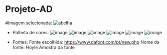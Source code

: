 # Projeto-AD
#Imagem selecionada:
![abelha](https://user-images.githubusercontent.com/80174933/140589890-310ad2db-110a-40b0-a05a-22d64c32230e.jpg)

- Palheta de cores:
![image](https://user-images.githubusercontent.com/80174933/140589965-bebaa5bb-0073-4bcf-a69b-32a4e6b9fbb9.png)
![image](https://user-images.githubusercontent.com/80174933/140589981-ad33ee96-8715-4c18-ba80-ec452e3a2b0a.png)
![image](https://user-images.githubusercontent.com/80174933/140589992-847f081e-3ff7-4949-b75c-f95d069afb60.png)
![image](https://user-images.githubusercontent.com/80174933/140590003-591dc4f7-5795-4419-86cf-8298a6fc0e38.png)
![image](https://user-images.githubusercontent.com/80174933/140590010-6eeaa1b2-ddfc-4a87-a224-0bc8bb38d03f.png)
![image](https://user-images.githubusercontent.com/80174933/140590018-807c9ab1-108c-4a26-9dd4-b0541b8c7bf5.png)

- Fontes:
	Fonte escolhida: https://www.dafont.com/pt/new.php
	Nome da fonte: Hoyle
	Amostra da fonte
